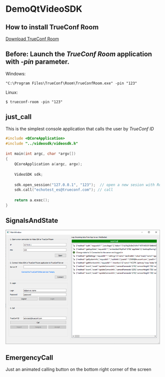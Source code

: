 # DemoQtVideoSDK

## How to install TrueConf Room

[Download TrueConf Room](https://github.com/TrueConf/pyVideoSDK/blob/main/download.md)

## Before: Launch the *TrueConf Room* application with *-pin* parameter.

Windows:
```
"C:\Program Files\TrueConf\Room\TrueConfRoom.exe" -pin "123"
```

Linux:
```
$ trueconf-room -pin "123"
```

## just_call

This is the simplest console application that calls the user by _TrueConf ID_

```cpp
#include <QCoreApplication>
#include "../videosdk/videosdk.h"

int main(int argc, char *argv[])
{
    QCoreApplication a(argc, argv);

    VideoSDK sdk;

    sdk.open_session("127.0.0.1", "123");  // open a new sesion with Room or VideoSDK
    sdk.call("echotest_es@trueconf.com"); // call

    return a.exec();
}
```

## SignalsAndState
![screenshot of the DemoQtVideoSDK main screen](screenshot.png)

## EmergencyCall

Just an animated calling button on the bottom right corner of the screen
